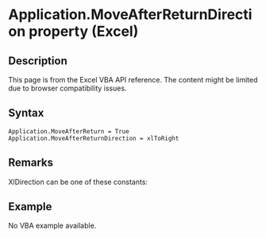 # Application.MoveAfterReturnDirection property (Excel)

## Description
This page is from the Excel VBA API reference. The content might be limited due to browser compatibility issues.

## Syntax
```vba
Application.MoveAfterReturn = True 
Application.MoveAfterReturnDirection = xlToRight
```

## Remarks
XlDirection can be one of these constants:

## Example
No VBA example available.
